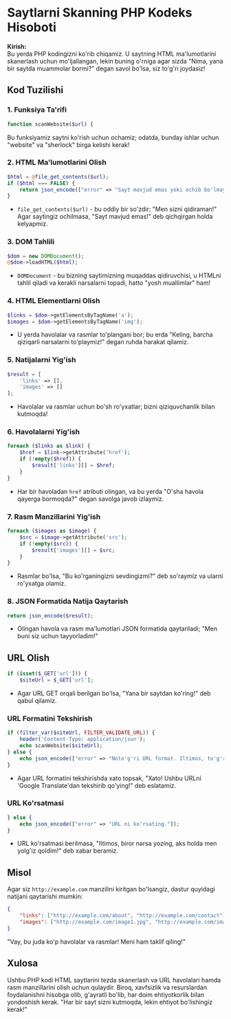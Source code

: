 # Saytlarni Skanning PHP Kodeks Hisoboti

**Kirish:**   
Bu yerda PHP kodingizni ko'rib chiqamiz. U saytning HTML ma'lumotlarini skanerlash uchun mo'ljallangan, lekin buning o'rniga agar sizda "Nima, yana bir saytda muammolar bormi?" degan savol bo'lsa, siz to'g'ri joydasiz!

## Kod Tuzilishi

### 1. Funksiya Ta'rifi

```php  
function scanWebsite($url) {
```
Bu funksiyamiz saytni ko'rish uchun ochamiz; odatda, bunday ishlar uchun "website" va "sherlock" birga kelishi kerak!

### 2. HTML Ma'lumotlarini Olish

```php  
$html = @file_get_contents($url);
if ($html === FALSE) {
    return json_encode(["error" => "Sayt mavjud emas yoki ochib bo'lmaydi."]);
}
```
- `file_get_contents($url)` - bu oddiy bir so'zdir: "Men sizni qidiraman!" Agar saytingiz ochilmasa, "Sayt mavjud emas!" deb qichqirgan holda kelyapmiz.

### 3. DOM Tahlili

```php  
$dom = new DOMDocument();
@$dom->loadHTML($html);
```
- `DOMDocument` - bu bizning saytimizning muqaddas qidiruvchisi, u HTMLni tahlil qiladi va kerakli narsalarni topadi, hatto "yosh muallimlar" ham!

### 4. HTML Elementlarni Olish

```php  
$links = $dom->getElementsByTagName('a');
$images = $dom->getElementsByTagName('img');
```
- U yerda havolalar va rasmlar to'plangani bor; bu erda "Keling, barcha qiziqarli narsalarni to'playmiz!" degan ruhda harakat qilamiz.

### 5. Natijalarni Yig'ish

```php  
$result = [
    'links' => [],
    'images' => []
];
```
- Havolalar va rasmlar uchun bo'sh ro'yxatlar; bizni qiziquvchanlik bilan kutmoqda!

### 6. Havolalarni Yig'ish

```php  
foreach ($links as $link) {
    $href = $link->getAttribute('href');
    if (!empty($href)) {
        $result['links'][] = $href;
    }
}
```
- Har bir havoladan `href` atributi olingan, va bu yerda "O'sha havola qayerga bormoqda?" degan savolga javob izlaymiz.

### 7. Rasm Manzillarini Yig'ish

```php  
foreach ($images as $image) {
    $src = $image->getAttribute('src');
    if (!empty($src)) {
        $result['images'][] = $src;
    }
}
```
- Rasmlar bo'lsa, "Bu ko'rganingizni sevdingizmi?" deb so'raymiz va ularni ro'yxatga olamiz.

### 8. JSON Formatida Natija Qaytarish

```php  
return json_encode($result);
```
- Olingan havola va rasm ma'lumotlari JSON formatida qaytariladi; "Men buni siz uchun tayyorladim!"

## URL Olish

```php  
if (isset($_GET['url'])) {
    $siteUrl = $_GET['url'];
```
- Agar URL GET orqali berilgan bo'lsa, "Yana bir saytdan ko'ring!" deb qabul qilamiz.

### URL Formatini Tekshirish

```php  
if (filter_var($siteUrl, FILTER_VALIDATE_URL)) {
    header('Content-Type: application/json');
    echo scanWebsite($siteUrl);
} else {
    echo json_encode(["error" => "Noto'g'ri URL format. Iltimos, to'g'ri URL ni kiriting."]);
}
```
- Agar URL formatini tekshirishda xato topsak, "Xato! Ushbu URLni 'Google Translate'dan tekshirib qo'ying!" deb eslatamiz.

### URL Ko'rsatmasi

```php  
} else {
    echo json_encode(["error" => "URL ni ko'rsating."]);
}
```
- URL ko'rsatmasi berilmasa, "Iltimos, biror narsa yozing, aks holda men yolg'iz qoldim!" deb xabar beramiz.

## Misol

Agar siz `http://example.com` manzilini kiritgan bo'lsangiz, dastur quyidagi natijani qaytarishi mumkin:

```json  
{
    "links": ["http://example.com/about", "http://example.com/contact"],
    "images": ["http://example.com/image1.jpg", "http://example.com/image2.png"]
}
```
"Vay, bu juda ko'p havolalar va rasmlar! Meni ham taklif qiling!"

## Xulosa

Ushbu PHP kodi HTML saytlarini tezda skanerlash va URL havolalari hamda rasm manzillarini olish uchun qulaydir. Biroq, xavfsizlik va resurslardan foydalanishni hisobga olib, g'ayratli bo'lib, har doim ehtiyotkorlik bilan yondoshish kerak. "Har bir sayt sizni kutmoqda, lekin ehtiyot bo'lishingiz kerak!"